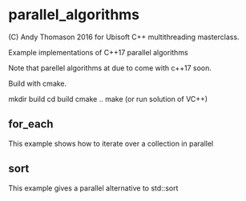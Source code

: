 # parallel_algorithms

(C) Andy Thomason 2016 for Ubisoft C++ multithreading masterclass.

Example implementations of C++17 parallel algorithms

Note that parellel algorithms at due to come with c++17 soon.

Build with cmake.

mkdir build
cd build
cmake ..
make (or run solution of VC++)

## for_each

This example shows how to iterate over a collection in parallel

## sort

This example gives a parallel alternative to std::sort


